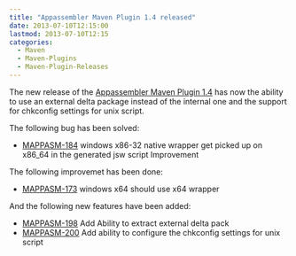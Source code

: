 ```yaml
---
title: "Appassembler Maven Plugin 1.4 released"
date: 2013-07-10T12:15:00
lastmod: 2013-07-10T12:15
categories:
  - Maven
  - Maven-Plugins
  - Maven-Plugin-Releases
---
```

The new release of the [Appassembler Maven Plugin 1.4](http://mojo.codehaus.org/appassembler/appassembler-maven-plugin/)
has now the ability to use an external delta package instead of the internal one and the support for chkconfig settings
for unix script.
<!-- more -->

The following bug has been solved:

  * [MAPPASM-184](https://issues.apache.org/jira/browse/MAPPASM-184) windows x86-32 native wrapper get picked up on x86_64 in the generated jsw script Improvement

The following improvemet has been done:

  * [MAPPASM-173](https://issues.apache.org/jira/browse/MAPPASM-173) windows x64 should use x64 wrapper

And the following new features have been added:

  * [MAPPASM-198](https://issues.apache.org/jira/browse/MAPPASM-198) Add Ability to extract external delta pack
  * [MAPPASM-200](https://issues.apache.org/jira/browse/MAPPASM-200) Add ability to configure the chkconfig settings for unix script


